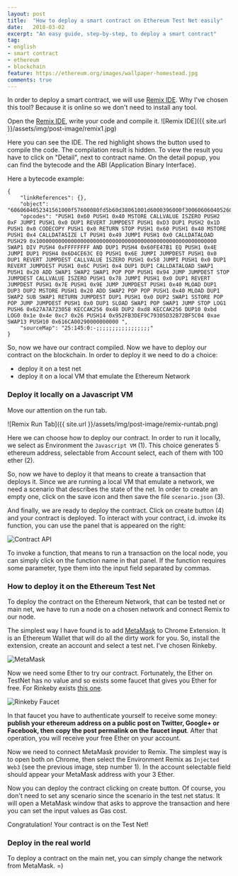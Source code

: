 ```yaml
---
layout: post
title:  "How to deploy a smart contract on Ethereum Test Net easily"
date:   2018-03-02
excerpt: "An easy guide, step-by-step, to deploy a smart contract"
tag:
- english
- smart contract
- ethereum
- blockchain
feature: https://ethereum.org/images/wallpaper-homestead.jpg
comments: true
---
```

In order to deploy a smart contract, we will use [Remix IDE](https://remix.ethereum.org). Why I've chosen this tool? Because it is online so we don't need to install any tool. 

Open the [Remix IDE](https://remix.ethereum.org), write your code and compile it.
![Remix IDE]({{ site.url }}/assets/img/post-image/remix1.jpg)

Here you can see the IDE. The red highlight shows the button used to compile the code. The compilation result is hidden. To view the result you have to click on "Detail", next to contract name. On the detail popup, you can find the bytecode and the ABI (Application Binary Interface).

Here a bytecode example:
```
{
    "linkReferences": {},
    "object": "6060604052341561000f57600080fd5b60d38061001d6000396000f3006060604052600436106049576000357c0100000000000000000000000000000000000000000000000000000000900463ffffffff16806360fe47b114604e5780636d4ce63c14606e575b600080fd5b3415605857600080fd5b606c60048080359060200190919050506094565b005b3415607857600080fd5b607e609e565b6040518082815260200191505060405180910390f35b8060008190555050565b600080549050905600a165627a7a723058204881d82089bda01e4ec7266d952fb3def9c79305d32b72bf5c04ae9c690616ca0029",
    "opcodes": "PUSH1 0x60 PUSH1 0x40 MSTORE CALLVALUE ISZERO PUSH2 0xF JUMPI PUSH1 0x0 DUP1 REVERT JUMPDEST PUSH1 0xD3 DUP1 PUSH2 0x1D PUSH1 0x0 CODECOPY PUSH1 0x0 RETURN STOP PUSH1 0x60 PUSH1 0x40 MSTORE PUSH1 0x4 CALLDATASIZE LT PUSH1 0x49 JUMPI PUSH1 0x0 CALLDATALOAD PUSH29 0x100000000000000000000000000000000000000000000000000000000 SWAP1 DIV PUSH4 0xFFFFFFFF AND DUP1 PUSH4 0x60FE47B1 EQ PUSH1 0x4E JUMPI DUP1 PUSH4 0x6D4CE63C EQ PUSH1 0x6E JUMPI JUMPDEST PUSH1 0x0 DUP1 REVERT JUMPDEST CALLVALUE ISZERO PUSH1 0x58 JUMPI PUSH1 0x0 DUP1 REVERT JUMPDEST PUSH1 0x6C PUSH1 0x4 DUP1 DUP1 CALLDATALOAD SWAP1 PUSH1 0x20 ADD SWAP1 SWAP2 SWAP1 POP POP PUSH1 0x94 JUMP JUMPDEST STOP JUMPDEST CALLVALUE ISZERO PUSH1 0x78 JUMPI PUSH1 0x0 DUP1 REVERT JUMPDEST PUSH1 0x7E PUSH1 0x9E JUMP JUMPDEST PUSH1 0x40 MLOAD DUP1 DUP3 DUP2 MSTORE PUSH1 0x20 ADD SWAP2 POP POP PUSH1 0x40 MLOAD DUP1 SWAP2 SUB SWAP1 RETURN JUMPDEST DUP1 PUSH1 0x0 DUP2 SWAP1 SSTORE POP POP JUMP JUMPDEST PUSH1 0x0 DUP1 SLOAD SWAP1 POP SWAP1 JUMP STOP LOG1 PUSH6 0x627A7A723058 KECCAK256 0x48 DUP2 0xd8 KECCAK256 DUP10 0xbd LOG0 0x1e 0x4e 0xc7 0x26 PUSH14 0x952FB3DEF9C79305D32B72BF5C04 0xae SWAP13 PUSH10 0x616CA00290000000000 ",
    "sourceMap": "25:145:0:-;;;;;;;;;;;;;;;;;"
}
```

So, now we have our contract compiled. Now we have to deploy our contract on the blockchain. In order to deploy it we need to do a choice:
 - deploy it on a test net
 - deploy it on a local VM that emulate the Ethereum Network

### Deploy it locally on a Javascript VM
Move our attention on the run tab.

![Remix Run Tab]({{ site.url }}/assets/img/post-image/remix-runtab.png)

Here we can choose how to deploy our contract. In order to run it locally, we select as Environment the `Javascript VM` \(1\). This choice generates 5 ethereum address, selectable from Account select, each of them with 100 ether \(2\).

So, now we have to deploy it that means to create a transaction that deploys it. Since we are running a local VM that emulate a network, we need a scenario that describes the state of the net. In order to create an empty one, click on the save icon and then save the file `scenario.json` \(3\). 

And finally, we are ready to deploy the contract. Click on create button \(4\) and your contract is deployed. To interact with your contract, i.d. invoke its function, you can use the panel that is appeared on the right:

![Contract API]({{site.url}}/assets/img/post-image/contract-API.png)

To invoke a function, that means to run a transaction on the local node, you can simply click on the function name in that panel. If the function requires some parameter, type them into the input field separated by commas.

### How to deploy it on the Ethereum Test Net
To deploy the contract on the Ethereum Network, that can be tested net or main net, we have to run a node on a chosen network and connect Remix to our node.

The simplest way I have found is to add [MetaMask](https://chrome.google.com/webstore/detail/metamask/nkbihfbeogaeaoehlefnkodbefgpgknn) to Chrome Extension. It is an Ethereum Wallet that will do all the dirty work for you. So, install the extension, create an account and select a test net. I've chosen Rinkeby.

![MetaMask]({{site.url}}/assets/img/post-image/metamask.png)

Now we need some Ether to try our contract. Fortunately, the Ether on TestNet has no value and so exists some faucet that gives you Ether for free. For Rinkeby exists [this one](https://www.rinkeby.io/#faucet).

![Rinkeby Faucet]({{site.url}}/assets/img/post-image/faucet.png)

In that faucet you have to authenticate yourself to receive some money: __publish your ethereum address on a public post on Twitter, Google+ or Facebook, then copy the post permalink on the faucet input__. After that operation, you will receive your free Ether on your account.

Now we need to connect MetaMask provider to Remix. The simplest way is to open both on Chrome, then select the Environment Remix as `Injected Web3` (see the previous image, step number 1). In the account selectable field should appear your MetaMask address with your 3 Ether.

Now you can deploy the contract clicking on create button. Of course, you don't need to set any scenario since the scenario in the test net status. It will open a MetaMask window that asks to approve the transaction and here you can set the input values as Gas cost. 

Congratulation! Your contract is on the Test Net!

### Deploy in the real world
To deploy a contract on the main net, you can simply change the network from MetaMask. =) 
